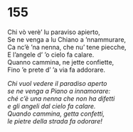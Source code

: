 # 155
  
Chi vò verè’ lu paraviso apierto,  
Se ne venga a lu Chiano a ’nnammurare,  
Ca nc’è ’na nenna, che nu’ tene piecche,  
E l’angele d’ ’o cielo fa calare.  
Quanno cammina, ne jette confiette,  
Fino ’e prete d’ ’a via fa addorare.  

*Chi vuol vedere il paradiso aperto  
se ne venga a Piano a innamorare:  
ché c’è una nenna che non ha difetti  
e gli angeli dal cielo fa calare.  
Quando cammina, getta confetti,  
le pietre della strada fa odorare!*


